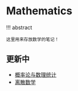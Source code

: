 # Mathematics

!!! abstract

    这里用来存放数学的笔记！

## 更新中

- [概率论与数理统计](probability/index.md)
- [离散数学](discrete/index.md)
